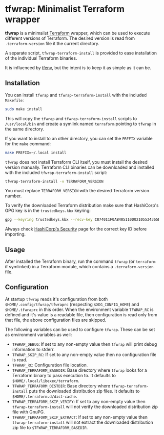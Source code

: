 # tfwrap: Minimalist Terraform wrapper

**tfwrap** is a minimalist [Terraform][] wrapper, which can be used to execute
different versions of Terraform.  The desired version is read from
`.terraform-version` file it the current directory.

A separate script, `tfwrap-terraform-install` is provided to ease installation
of the individual Terraform binaries.

It is influenced by [tfenv][], but the intent is to keep it as simple as it can
be.

## Installation

You can install `tfwrap` and `tfwrap-terraform-install` with the included
`Makefile`:

```sh
sudo make install
```

This will copy the `tfwrap` and `tfwrap-terraform-install` scripts to
`/usr/local/bin` and create a symlink named `terraform` pointing to `tfwrap` in
the same directory.

If you want to install to an other directory, you can set the `PREFIX` variable
for the `make` command:

```sh
make PREFIX=~/.local install
```

`tfwrap` does not install Terraform CLI itself, you must install the desired
version manually.  Terraform CLI binaries can be downloaded and installed with
the included `tfwrap-terraform-install` script:

```sh
tfwrap-terraform-install -v TERRAFORM_VERSION
```

You must replace `TERRAFORM_VERSION` with the desired Terraform version number.

To verify the downloaded Terraform distribution make sure that HashiCorp's GPG
key is in the `trustedkeys.kbx` keyring:

```sh
gpg --keyring trustedkeys.kbx --recv-key C874011F0AB405110D02105534365D9472D7468F
```

Always check [HashiCorp's Security](https://www.hashicorp.com/security) page for
the correct key ID before importing.

## Usage

After installed the Terraform binary, run the command `tfwrap` (or `terraform`
if symlinked) in a Terraform module, which contains a `.terraform-version` file.

## Configuration

At startup `tfwrap` reads it's configuration from both
`$HOME/.config/tfwrap/tfwraprc` (respecting `$XDG_CONFIG_HOME`) and
`$HOME/.tfwraprc` in this order.  When the environment variable `TFWRAP_RC` is
defined and it's value is a readable file, then configuration is read only from
that file, the above configuration files are skipped.

The following variables can be used to configure `tfwrap`.  These can be set as
environment variables as well:

* `TFWRAP_DEBUG`: If set to any non-empty value then `tfwrap` will print debug
  information to stderr.
* `TFWRAP_SKIP_RC`: If set to any non-empty value then no configuration file is
  read.
* `TFWRAP_RC`: Configuration file location.
* `TFWRAP_TERRAFORM_BASEDIR`: Base directory where `tfwrap` looks for a
  Terraform binary to pass execution to.  It defaults to
  `$HOME/.local/libexec/terraform`.
* `TFWRAP_TERRAFORM_DISTDIR`: Base directory where `tfwrap-terraform-install`
  puts the downloaded distribution zip files.  It defaults to
  `$HOME/.terraform.d/dist-cache`.
* `TFWRAP_TERRAFORM_SKIP_VERIFY`: If set to any non-empty value then
  `tfwrap-terraform-install` will not verify the downloaded distribution zip
  file with GnuPG.
* `TFWRAP_TERRAFORM_SKIP_EXTRACT`: If set to any non-empty value then
  `tfwrap-terraform-install` will not extract the downloaded distribution zip
  file to `$TFWRAP_TERRAFORM_BASEDIR`.

[Terraform]: https://www.terraform.io/
[tfenv]: https://github.com/tfutils/tfenv
